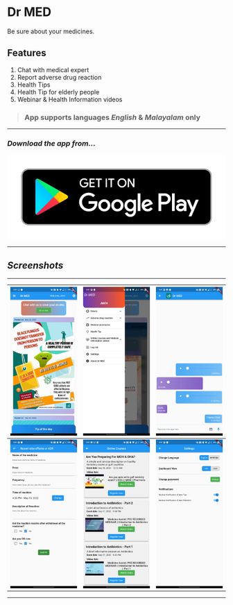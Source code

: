 # **Dr MED**

Be sure about your medicines.

## **Features**

1. Chat with medical expert
2. Report adverse drug reaction
3. Health Tips
4. Health Tip for elderly people
5. Webinar & Health Information videos

> ### App supports languages *English* & *Malayalam* only

***

### ***Download the app from...***

[![get-on-google-play](/google-play-badge.png)](https://play.google.com/store/apps/details?id=com.dev.drmed)

***  

## ***Screenshots***

***

![dashboard](/screenshots/dashboard.jpg) | ![dashboard-drawer](/screenshots/dashboard-drawer.jpg) | ![chat-with-expert](/screenshots/chat-with-expert.jpg)
:-:|:-:|:-:
![report-drug](/screenshots/report-drug_issues.jpg) | ![information-videos](/screenshots/information-videos.jpg) | ![settings](/screenshots/settings.jpg)

***

